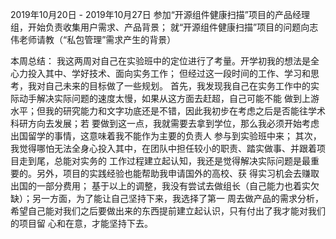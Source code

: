 2019年10月20日 - 2019年10月27日
  参加“开源组件健康扫描”项目的产品经理组，开始负责收集用户需求、产品背景；
  就“开源组件健康扫描”项目的问题向志伟老师请教（“私包管理”需求产生的背景）
  
  本周总结：
    我这两周对自己在实验班中的定位进行了考量。开学初我的想法是全心力投入其中、学好技术、面向实务工作；
    但经过这一段时间的工作、学习和思考，我对自己未来的目标做了一些规划。
    首先，我发现我自己在实务工作中的实际动手解决实际问题的速度太慢，如果从这方面去赶超，自己可能不能
    做到上游水平；但我的研究能力和文字功底还是不错，因此我初步在考虑之后是否能往学术科研方向去发展；若
    要做到这一点，我就需要去拿到学位，那么我必须开始考虑出国留学的事情，这意味着我不能作为主要的负责人
    参与到实验班中来；
    其次，我觉得哪怕无法全身心投入其中，在团队中担任较小的职责、踏实做事、并跟着项目走到尾，总能对实务的
    工作过程建立起认知，我还是觉得解决实际问题是最重要的。另外，项目的实践经验也能帮助我申请国外的高校、获
    得实习机会去赚取出国的一部分费用；
    基于以上的调整，我没有尝试去做组长（自己能力也着实欠缺）；另一方面，为了能让自己坚持下来，我选择了第一
    周去做产品的需求分析，希望自己能对我们之后要做出来的东西提前建立起认识，只有付出了我才能对我们的项目留
    心和在意，才能坚持下去。
